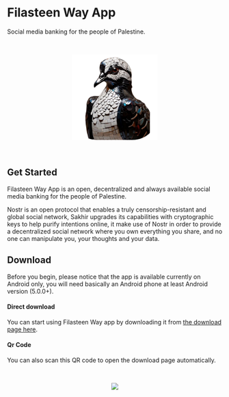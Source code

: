 ﻿# Filasteen Way App

Social media banking for the people of Palestine.

<br>

<p align="center">
<img src="./assets/icon_rounded.png" width="200" />
</p>

<br>

## Get Started


Filasteen Way App is an open, decentralized and always available social media banking for the people of Palestine.

Nostr is an open protocol that enables a truly censorship-resistant and global social network, Sakhir upgrades its capabilities with cryptographic keys to help purify intentions online, it make use of Nostr in order to provide a decentralized social network where you own everything you share, and no one can manipulate you, your thoughts and your data.

## Download

Before you begin, please notice that the app is available currently on Android only, you will need basically an Android phone at least Android version (5.0.0+).

#### Direct download

You can start using Filasteen Way app by downloading it from [the download page here](https://github.com/Filasteen-Engineering/Filasteen-Way/releases/tag/v0.8.4).

#### Qr Code

You can also scan this QR code to open the download page automatically.

<br>

<p align="center">
<img src="https://githsub.com/Sakhir-Projects/sakhir-app/assets/25140579/b5ad51b3-b859-4078-beba-f98b66d6c808" width="300" />
</p>
